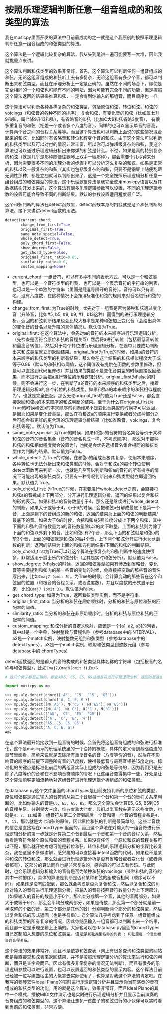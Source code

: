 # 按照乐理逻辑判断任意一组音组成的和弦类型的算法

我在musicpy里面开发的算法中目前最成功的之一就是这个我原创的按照乐理逻辑判断任意一组音组成的和弦类型的算法。

这个算法是一个逻辑比较复杂的算法，我从头到尾讲一遍可能要写一大堆，因此我就挑重点来讲。  

这个算法判断和弦类型的效果非常好，首先，这个算法可以判断任何一组音组成的和弦，无论这组音组成的和弦听上去有多复杂，无论这组音有多少个音，都可以判断出来和弦类型，而且在乐理分析上一定是正确的。虽然在不同的场合下，即使是完全相同的一个和弦也可能有不同的叫法，因为可能有完全不同的功能，但是按照这个算法返回的结果来推算和弦，一定会得到你输入的那组音，而且顺序也一样。 

这个算法可以判断各种各样复杂的和弦类型，包括原位和弦，转位和弦，和弦的voicings（和弦音的各种不同的排序），复合和弦，有变化音的和弦（比如属七升9和弦，属七降9升13和弦），有省略音的和弦（比如C大9和弦省略3度音），  有很多重复音的和弦（相差一个或者多个八度的音），同样的也可以显示单音的音高，计算两个音之间的音程关系等等。而且这个算法也可以判断上面说的这些情况混合起来的和弦，比如同时有省略音和转位和有变化音的和弦。由于这个算法可以判断的和弦类型以及可以对付的情况非常丰富，所以你可以弹超级复杂的和弦，我这个算法也可以通过乐理逻辑分析出来你弹的和弦是什么。不过，如果是真的特别复杂的和弦（就是几乎是那种随便往钢琴上双手一砸那种），那会需要个几秒钟来分析，因为需要很多不同的乐理分析的步骤才可以分析这么复杂的和弦。如果是正常的和弦以及一般复杂的和弦（其实也包括很复杂的和弦，只要不是钢琴上随便乱砸无调性那种）都是立刻就可以判断出来了。这是一个完全按照乐理逻辑分析任意一组音组成的和弦类型的算法，这个乐理逻辑算法是我完全使用musicpy语言以及其数据结构开发出来的，这个算法有很多乐理逻辑参数可以设置，不同的乐理逻辑参数的设置可能会导致不同的判断结果。默认的参数设置适用程度最广泛。

这个和弦判断的算法在detect函数里，detect函数本身的内容就是这个和弦判断的算法，接下来讲讲detect函数的用法。

```python
detect(current_chord,
       change_from_first=True,
       original_first=True,
       same_note_special=False,
       whole_detect=True,
       poly_chord_first=False,
       show_degree=False,
       get_chord_type=False,
       original_first_ratio=0.85,
       similarity_ratio=0.6,
       custom_mapping=None)
```

* current_chord: 一组音符，可以有多种不同的表示方式，可以是一个和弦类型，也可以是一个音符类型的列表，  也可以是一个表示音符的字符串的列表，也可以是一个单独的字符串（里面是用逗号隔开的音符）。音符可以只有音名，没有八度数，在这种情况下会按照标准化和弦的规则来对音名进行和弦的构建。
* change_from_first: 为True的时候，优先对于一组音是否为某种和弦通过变化音（升降音，比如#5, b5, #9, b9, #11, b13这种）而得到的进行乐理逻辑分析。返回的和弦判断结果也会比较大概率是某种和弦加上变化音（会给出具体的变化音的音名以及升降的具体情况）。默认值为True。
* original_first: 在这个算法中，会先对a的音符的本来顺序进行乐理逻辑分析，（先检查是否符合原位和弦的音程关系）然后将a进行转位（包括最低音转位和最高音转位），然后对于每个转位进行乐理逻辑分析，在途中只要成功判断出来和弦类型就立即返回结果。original_first为True的时候，如果a的音符的本来顺序的和弦类型的判断有结果，那么会在这个结果的和弦相似程度大于或等于0.86（默认的和弦相似阈值，这个阈值没有提供在函数的参数里修改，但是可以直接到代码里修改）并且结果的类型不是变化音类型的时候直接返回结果，而不进行之后把a进行转位的乐理逻辑分析。original_first为False的时候，则不会进行这一步，在判断了a的音符的本来顺序的和弦类型之后，接着乐理逻辑分析a的各个转位的和弦类型。如果和弦a的本来顺序的和弦相似程度为1，也就是完全匹配，那么无论original_first的值为True还是False，都会直接返回和弦a的本来顺序的和弦判断的结果。至于为什么在original_first为True的时候和弦a的本来顺序的判断结果不是变化音类型的时候才可以返回，是因为如果是变化音类型，那么在将和弦a的顺序进行变换或者分成两部分之后可能会有更好的更合理的乐理逻辑分析结果（比如省略音，voicings，复合和弦等等）。默认值为True。
* same_note_special: 为True的时候，如果和弦a的音符的音名集合等价于某种和弦的音符的音名集合（音符的音名构成一样，不考虑顺序），那么对于那种和弦的和弦相似程度就会设置为1，也就是会优先选择音名集合相同的和弦类型作为判断的结果。默认值为False。
* whole_detect: 为True的时候，在和弦a的组成音极其复杂，使用本来顺序，各种转位也无法分析出来和弦类型的时候，会对于和弦a的每个转位使用detect函数再来判断一次，也就是几乎可以判断和弦a的音符的所有排序的情况下可能出现的和弦类型，只要有一种情况判断出来和弦类型就立即返回结果。默认值为True。
* poly_chord_first: 为True的时候，在需要进行whole_detect之前，会直接将和弦a的音拆成上下两部分，分开进行乐理逻辑分析，返回的结果以复合和弦的形式表示。如果和弦a的音符数量小于4，那么还是继续进行whole_detect的判断，如果大于或等于4，小于6的时候，会把和弦a分解成最底下是第一个音，上面是剩下的音组成的新的和弦，返回的结果为上面的和弦的判断结果/最底下的音。如果大于6的时候，会把和弦a按照长度分成上下两个和弦，其中下面的和弦的音符数量为a的音符数量除以2的向下取整，上面的和弦则为除了下面的和弦以外剩下的音。比如和弦a有7个音，那么下面的和弦就是和弦a的前3个音，上面的和弦就是和弦a的后4个音，上下两个和弦分开进行detect函数的判断，返回的结果为上面的和弦的判断结果/下面的和弦的判断结果。poly_chord_first为True可以让这个算法在很复杂的和弦判断中的速度快很多，非常适用于爵士乐的和弦分析（尤其是实时和弦分析）。默认值为False。
* show_degree: 为False的时候，返回的和弦类型如果有涉及到省略音，变化音等需要提到和弦内的某一些音的变动的时候，会直接把变动的那些音的音名写出来，比如`Cmaj7 (omit E)`。为True的时候，会计算变动的那些音在这个和弦里的位置（和根音的音程关系，或者说度数），并且以度数的形式显示出来，比如`Cmaj7 (omit 3)`。默认值为False。
* get_chord_type: 如果为True，返回和弦类型实例，而不是字符串。
* original_first_ratio: 当分析的和弦在原始顺序时，分析的和弦与原位和弦的匹配率的阈值。
* similarity_ratio: 当分析的和弦在非原始顺序时，分析的和弦与原位和弦的匹配率的阈值。
* custom_mapping: 和弦分析的自定义映射，应该是一个[a1, a2, a3]的列表，其中a1是一个字典，映射整数与音程名称（参考database中的INTERVAL），a2是一个match实例，映射整数元组到和弦类型（参考database中的 detectTypes），a3是一个match实例，映射和弦类型到整数元组（参考database中的 chordTypes)

detect函数返回的是输入的音符构成的和弦类型具体名称的字符串（包括根音的名称与和弦类型），比如`Cmaj7`,`Cmaj9(omit 3)`,`Em/G`

```python
# 这几个例子都是正确的，都会对A5, C5, E5, G5这组音符进行乐理逻辑分析，返回的是这组音符组成的和弦类型（包括根音的音名）。

import musicpy as mp

>>> mp.alg.detect(chord(['A5', 'C5', 'E5', 'G5']))
>>> mp.alg.detect(chord('A, C, E, G'))
>>> mp.alg.detect([N('A5'), N('C5'), N('E5'), N('G5')])
>>> mp.alg.detect([N('A'), N('C'), N('E'), N('G')])
>>> mp.alg.detect(['A5', 'C5', 'E5', 'G5'])
>>> mp.alg.detect(['A', 'C', 'E', 'G'])
>>> mp.alg.detect('A5, C5, E5, G5')
>>> mp.alg.detect('A, C, E, G')
Am7
```

在这个算法最开始接收到一组音符的时候，会首先将这组音符组成的和弦进行标准化，这个是musicpy的乐理系统里的一个独特的概念，具体的定义请到基础语法的章节里面看，简单来说就是去除所有重复音名的音（八度等价的音），然后在不影响音的顺序的前提下调整所有音的八度数，使得最低音与最高音相差15度之内。标准化的关键点是标准化前后的两组音实际上组成的和弦是等价的，因为我们只是去除了八度等价的音和在不影响音符顺序的情况下让这组音变得集中一些，好处是让这个算法能够更加流畅地对这组音符进行乐理逻辑分析组成的和弦类型。

在database.py这个文件里面的chordTypes是目前支持判断的原位和弦的类型，原位和弦都是通过输入的音符的从第二个音起每一个音和第一个音的音程关系来判断的，比如你输入的音是`C5, E5, G5, B5`，那么这个算法会计算E5, G5, B5到C5的音程关系，分别是大三度，纯五度和大七度，我们以半音数来表示这些度数，也就是`4, 7, 11`,如果一组音符从第二个音到最后一个音和第一个音的音程关系是`4, 7, 11`，那么就是大七和弦的原位，因此原位和弦的判断是最简单的，这些半音数的信息是直接写在chordTypes里面的，而且这个算法在对输入的一组音符进行乐理逻辑分析的第一步就是计算第二个音到最后一个音和第一个音的音程关系，然后看看是否符合某个原位和弦的音程关系。如果没有任何一个原位和弦的音程关系可以匹配，那么就开始考虑可能是转位和弦。转位和弦的乐理逻辑分析的步骤比较复杂，我在这里不多做讲解，感兴趣的可以直接看detect函数的代码。如果也不是某种和弦的转位和弦，那么就会进行乐理逻辑分析是否有省略音或者变化音（或者两者都有），这部分的算法同样也是非常复杂的，感兴趣的可以去看代码。与此同时，也会乐理逻辑分析输入的音符是否为某种和弦的voicings（某种和弦的音符的其中一种排序），具体的算法是判断是否和某种和弦的组成音相同（顺序可以不同）。如果还是没有匹配到，那么就会考虑是否为复合和弦，然后以复合和弦的角度对输入的音符进行乐理逻辑分析，把输入的音符按照音符数量分为上下两部分，（如果输入的音符的数量小于6个，那么会分成第一个音，其他的音两部分，如果大于或等于6个，那么会平均分成两部分，如果是奇数，那么第一个部分就是前一半取整的个数的音，第二个部分是其他的音）分别判断两个部分的和弦类型，然后以复合和弦的形式返回（也是字符串）。这个算法几乎考虑到了任意一组音能组成的和弦类型的所有复杂的情况，因此你随便输入一组音都可以判断出来一个结果，而且都一定是乐理逻辑上正确的。大家也可以在database.py里面的chordTypes自己定制加入想要的原位和弦类型，语法是`和弦类型名称的列表 : 和弦里每一个音到根音的音程关系`。

这个算法的效果非常好，而且不是依靠和弦查表（网上有很多查询和弦类型的网站都是靠直接查和弦表来返回结果，并不是按照乐理逻辑分析的算法来进行和弦的判断，而只是查字典而已，因此有很多非常复杂的情况无法判断），而且有很多的乐理逻辑参数可以进行设置，也可以设置返回的和弦类型的显示内容。这个算法目前已经被一位写编曲宿主的大佬拿去实际使用了，也算是对我这个算法的肯定吧。在我写的钢琴软件Ideal Piano的实时进行乐理逻辑分析并且显示你当前演奏的音符组成的和弦类型的功能，用的就是这个算法，效果非常好，而且Ideal Piano的其中一个模式，播放MIDI文件演示也是实时进行乐理逻辑分析并且显示当前演奏的音符组成的和弦类型的，这个算法让想扒一首曲子的和弦进行的小伙伴可以实时看到当前的和弦类型，非常方便。

